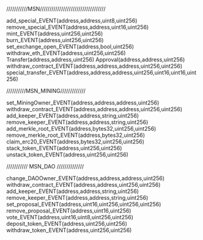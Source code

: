 ///////////MSN//////////////////////////////////

add_special_EVENT(address,address,uint8,uint256)
remove_special_EVENT(address,address,uint16,uint256)
mint_EVENT(address,uint256,uint256)
burn_EVENT(address,uint256,uint256)
set_exchange_open_EVENT(address,bool,uint256)
withdraw_eth_EVENT(address,uint256,uint256)
Transfer(address,address,uint256)
Approval(address,address,uint256)
withdraw_contract_EVENT(address,address,address,uint256,uint256)
special_transfer_EVENT(address,address,address,uint256,uint16,uint16,uint256)


//////////MSN_MINING/////////////

set_MiningOwner_EVENT(address,address,address,uint256)
withdraw_contract_EVENT(address,address,address,uint256,uint256)
add_keeper_EVENT(address,address,string,uint256)
remove_keeper_EVENT(address,address,string,uint256)
add_merkle_root_EVENT(address,bytes32,uint256,uint256)
remove_merkle_root_EVENT(address,bytes32,uint256)
claim_erc20_EVENT(address,bytes32,uint256,uint256)
stack_token_EVENT(address,uint256,uint256)
unstack_token_EVENT(address,uint256,uint256)


/////////// MSN_DAO //////////////


change_DAOOwner_EVENT(address,address,address,uint256)
withdraw_contract_EVENT(address,address,uint256,uint256)
add_keeper_EVENT(address,address,string,uint256)
remove_keeper_EVENT(address,address,string,uint256)
set_proposal_EVENT(address,uint16,uint256,uint256,uint256)
remove_proposal_EVENT(address,uint16,uint256)
vote_EVENT(address,uint16,uint8,uint256,uint256)
deposit_token_EVENT(address,uint256,uint256)
withdraw_token_EVENT(address,uint256,uint256)
